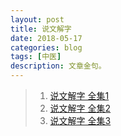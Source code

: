 ```yaml
---
layout: post
title: 说文解字
date: 2018-05-17
categories: blog
tags: [中医]
description: 文章金句。
---
```




>1. [说文解字 全集1](https://www.bilibili.com/video/av9275532)
>1. [说文解字 全集2](https://www.bilibili.com/video/av9382103)
>1. [说文解字 全集3](https://www.bilibili.com/video/av23322416)
